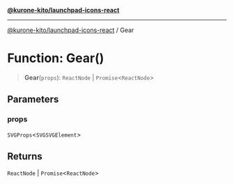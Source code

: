 [**@kurone-kito/launchpad-icons-react**](../README.md)

***

[@kurone-kito/launchpad-icons-react](../globals.md) / Gear

# Function: Gear()

> **Gear**(`props`): `ReactNode` \| `Promise`\<`ReactNode`\>

## Parameters

### props

`SVGProps`\<`SVGSVGElement`\>

## Returns

`ReactNode` \| `Promise`\<`ReactNode`\>
